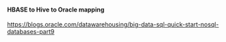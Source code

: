 

#### HBASE to Hive to Oracle mapping
https://blogs.oracle.com/datawarehousing/big-data-sql-quick-start-nosql-databases-part9
